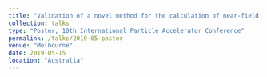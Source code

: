 ```yaml
---
title: "Validation of a novel method for the calculation of near-field synchrotron radiation"
collection: talks
type: "Poster, 10th International Particle Accelerator Conference"
permalink: /talks/2019-05-poster
venue: "Melbourne"
date: 2019-05-15
location: "Australia"
---
```

